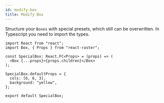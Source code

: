 ```yaml
---
id: modify-box
title: Modify Box
---
```


Structure your `Boxes` with special presets, which still can be overwritten.
In Typescript you need to import the types.

```tsx
import React from "react";
import Box, { Props } from "react-raster";

const SpecialBox: React.FC<Props> = (props) => (
  <Box {...props}>{props.children}</Box>
);

SpecialBox.defaultProps = {
  cols: [6, 6, 3],
  background: "yellow",
};

export default SpecialBox;
```

